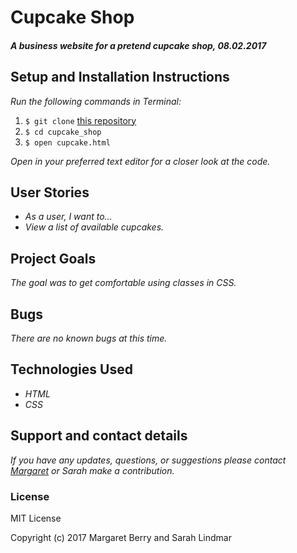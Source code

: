 # Cupcake Shop

#### _A business website for a pretend cupcake shop, 08.02.2017_

## Setup and Installation Instructions
_Run the following commands in Terminal:_

1. `$ git clone` [this repository](https://github.com/codemargaret/cupcake_shop.git)
2. `$ cd cupcake_shop`
3. `$ open cupcake.html`

_Open in your preferred text editor for a closer look at the code._

## User Stories
* _As a user, I want to..._
* _View a list of available cupcakes._

## Project Goals
_The goal was to get comfortable using classes in CSS._

## Bugs
_There are no known bugs at this time._

## Technologies Used
* _HTML_
* _CSS_

## Support and contact details
_If you have any updates, questions, or suggestions please contact [Margaret] or Sarah make a contribution._

[Margaret]: mailto:codeberry1@gmail.com

### License
MIT License

Copyright (c) 2017 Margaret Berry and Sarah Lindmar

